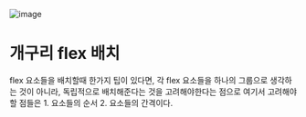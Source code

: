 ![image](https://github.com/user-attachments/assets/8f0d1647-9f32-47af-8758-ceb16363ba7c)

# 개구리 flex 배치 
flex 요소들을 배치할때 한가지 팁이 있다면, 각 flex 요소들을 하나의 그룹으로 생각하는 것이 아니라, 독립적으로 배치해준다는 것을 고려해야한다는 점으로 
여기서 고려해야할 점들은 1. 요소들의 순서 2. 요소들의 간격이다. 
